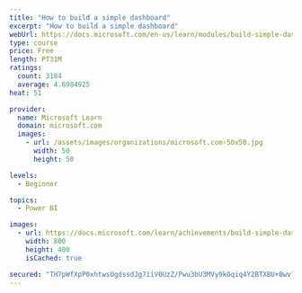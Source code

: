 ```yaml
---
title: "How to build a simple dashboard"
excerpt: "How to build a simple dashboard"
webUrl: https://docs.microsoft.com/en-us/learn/modules/build-simple-dashboard/
type: course
price: Free
length: PT31M
ratings:
  count: 3184
  average: 4.6984925
heat: 51

provider:
  name: Microsoft Learn
  domain: microsoft.com
  images:
    - url: /assets/images/organizations/microsoft.com-50x50.jpg
      width: 50
      height: 50

levels:
  - Beginner

topics:
  - Power BI

images:
  - url: https://docs.microsoft.com/learn/achievements/build-simple-dashboard-social.png
    width: 800
    height: 400
    isCached: true

secured: "TH7pWfXpP0xhtwsUgdssdJg7iiV0UzZ/Pwu3bU3MVy9kOqiq4Y2BTXBU+BwvTrxjyVwfb6PdMn6Ms4iW6ZDZLoV4sMbiA5yaKSjO6lXxha/bFJF24G7id0drOALkt9Il610Z1dRk+FqV9nSwRmiJNJCxAX0ubsrAq+8/+94QtIeFMILqzHzFHQg7KQkxS0YbctQZDy5fR1PtkZTaqyl75yn1n84ZLKpZh8I39AQoGVHgkOBtm6Wod4YfHwrZB4NFBSeqBXEZcuk2uSaGF5ec+RIoQSSq7SRFvxf/1zdJ7x9th8b5xvmQK0PYwrgwurKJV9zcwVcvmerzZ7YodqfLJlmC6cNOGSBofijLCMZH8QXx0LSUZrBvsGvl4hXUEoFXT3jKEprcjO4KpQG3M9Uwem3xJuG/2THcgHLRn9LjNnY=;1KG3yCiYbIdwxkPpKwMseA=="
---
```


